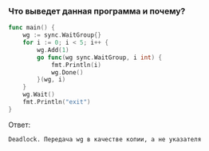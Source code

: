 <h3>Что выведет данная программа и почему?</h3>

```go
func main() {
    wg := sync.WaitGroup{}
    for i := 0; i < 5; i++ {
        wg.Add(1)
        go func(wg sync.WaitGroup, i int) {
            fmt.Println(i)
            wg.Done()
        }(wg, i)
    }
    wg.Wait()
    fmt.Println("exit")
}
```


Ответ:
```text
Deadlock. Передача wg в качестве копии, а не указателя 
```
